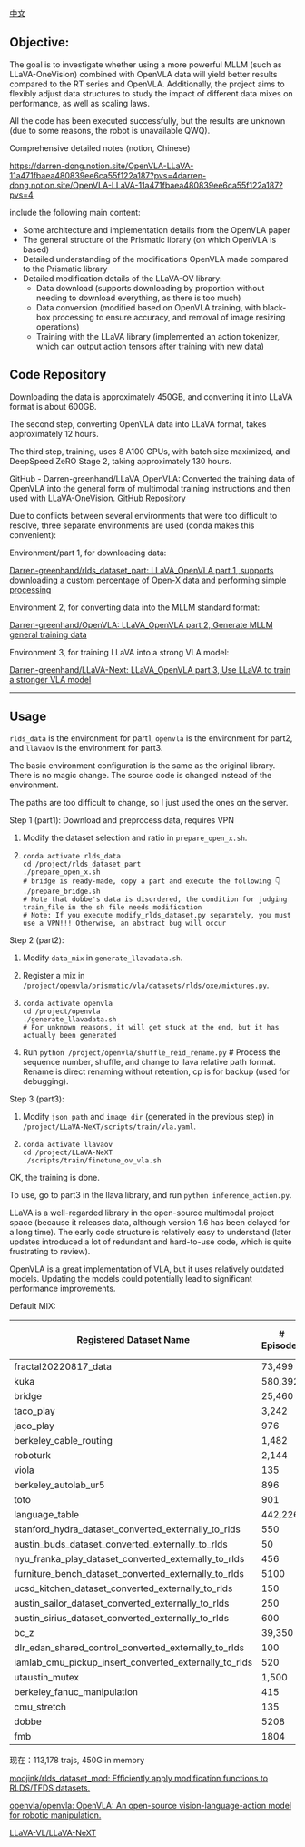 [中文](https://github.com/Darren-greenhand/LLaVA_OpenVLA/tree/main)

## Objective:

The goal is to investigate whether using a more powerful MLLM (such as LLaVA-OneVision) combined with OpenVLA data will yield better results compared to the RT series and OpenVLA. Additionally, the project aims to flexibly adjust data structures to study the impact of different data mixes on performance, as well as scaling laws.

All the code has been executed successfully, but the results are unknown (due to some reasons, the robot is unavailable QWQ).



Comprehensive detailed notes (notion, Chinese) 

https://darren-dong.notion.site/OpenVLA-LLaVA-11a471fbaea480839ee6ca55f122a187?pvs=4darren-dong.notion.site/OpenVLA-LLaVA-11a471fbaea480839ee6ca55f122a187?pvs=4

include the following main content:

- Some architecture and implementation details from the OpenVLA paper
- The general structure of the Prismatic library (on which OpenVLA is based)
- Detailed understanding of the modifications OpenVLA made compared to the Prismatic library
- Detailed modification details of the LLaVA-OV library:
  - Data download (supports downloading by proportion without needing to download everything, as there is too much)
  - Data conversion (modified based on OpenVLA training, with black-box processing to ensure accuracy, and removal of image resizing operations)
  - Training with the LLaVA library (implemented an action tokenizer, which can output action tensors after training with new data)



## Code Repository

Downloading the data is approximately 450GB, and converting it into LLaVA format is about 600GB.

The second step, converting OpenVLA data into LLaVA format, takes approximately 12 hours.

The third step, training, uses 8 A100 GPUs, with batch size maximized, and DeepSpeed ZeRO Stage 2, taking approximately 130 hours.

GitHub - Darren-greenhand/LLaVA_OpenVLA: Converted the training data of OpenVLA into the general form of multimodal training instructions and then used with LLaVA-OneVision. [GitHub Repository](https://github.com/Darren-greenhand/LLaVA_OpenVLA)



Due to conflicts between several environments that were too difficult to resolve, three separate environments are used (conda makes this convenient):

Environment/part 1, for downloading data:

[Darren-greenhand/rlds_dataset_part: LLaVA_OpenVLA part 1, supports downloading a custom percentage of Open-X data and performing simple processing](https://github.com/Darren-greenhand/rlds_dataset_part)

Environment 2, for converting data into the MLLM standard format:

[Darren-greenhand/OpenVLA: LLaVA_OpenVLA part 2, Generate MLLM general training data](https://github.com/Darren-greenhand/OpenVLA)

Environment 3, for training LLaVA into a strong VLA model:

[Darren-greenhand/LLaVA-Next: LLaVA_OpenVLA part 3, Use LLaVA to train a stronger VLA model](https://github.com/Darren-greenhand/LLaVA-Next)

---

## Usage

`rlds_data` is the environment for part1, `openvla` is the environment for part2, and `llavaov` is the environment for part3.

The basic environment configuration is the same as the original library. There is no magic change. The source code is changed instead of the environment.

The paths are too difficult to change, so I just used the ones on the server.

Step 1 (part1): Download and preprocess data, requires VPN

1. Modify the dataset selection and ratio in `prepare_open_x.sh`.

2. ```shell
   conda activate rlds_data
   cd /project/rlds_dataset_part
   ./prepare_open_x.sh
   # bridge is ready-made, copy a part and execute the following 👇
   ./prepare_bridge.sh
   # Note that dobbe's data is disordered, the condition for judging train_file in the sh file needs modification
   # Note: If you execute modify_rlds_dataset.py separately, you must use a VPN!!! Otherwise, an abstract bug will occur
   ```

Step 2 (part2):

1. Modify `data_mix` in `generate_llavadata.sh`.

2. Register a mix in `/project/openvla/prismatic/vla/datasets/rlds/oxe/mixtures.py`.

3. ```shell
   conda activate openvla
   cd /project/openvla
   ./generate_llavadata.sh
   # For unknown reasons, it will get stuck at the end, but it has actually been generated
   ```

4. Run `python /project/openvla/shuffle_reid_rename.py` # Process the sequence number, shuffle, and change to llava relative path format. Rename is direct renaming without retention, cp is for backup (used for debugging).

Step 3 (part3):

1. Modify `json_path` and `image_dir` (generated in the previous step) in `/project/LLaVA-NeXT/scripts/train/vla.yaml`.

2. ```shell
   conda activate llavaov
   cd /project/LLaVA-NeXT
   ./scripts/train/finetune_ov_vla.sh
   ```

OK, the training is done.

To use, go to part3 in the llava library, and run `python inference_action.py`.



LLaVA is a well-regarded library in the open-source multimodal project space (because it releases data, although version 1.6 has been delayed for a long time). The early code structure is relatively easy to understand (later updates introduced a lot of redundant and hard-to-use code, which is quite frustrating to review).

OpenVLA is a great implementation of VLA, but it uses relatively outdated models. Updating the models could potentially lead to significant performance improvements.

Default MIX:





| Registered Dataset Name                               | # Episodes | ratio | File Size (GB) |
| ----------------------------------------------------- | ---------- | ----- | -------------- |
| fractal20220817_data                                  | 73,499     | 0.15  | 111.06         |
| kuka                                                  | 580,392    | 0.07  | 778.02         |
| bridge                                                | 25,460     | 0.2   | 387.49         |
| taco_play                                             | 3,242      | 0.2   | 47.77          |
| jaco_play                                             | 976        | 0.3   | 9.24           |
| berkeley_cable_routing                                | 1,482      | 0.3   | 4.67           |
| roboturk                                              | 2,144      | 0.2   | 45.39          |
| viola                                                 | 135        | 0.5   | 10.4           |
| berkeley_autolab_ur5                                  | 896        | 0.3   | 76.39          |
| toto                                                  | 901        | 0.3   | 127.66         |
| language_table                                        | 442,226    | 0.1   | 399.22         |
| stanford_hydra_dataset_converted_externally_to_rlds   | 550        | 0.4   | 72.48          |
| austin_buds_dataset_converted_externally_to_rlds      | 50         | 0.5   | 1.49           |
| nyu_franka_play_dataset_converted_externally_to_rlds  | 456        | 0.3   | 5.18           |
| furniture_bench_dataset_converted_externally_to_rlds  | 5100       | 0.15  | 110            |
| ucsd_kitchen_dataset_converted_externally_to_rlds     | 150        | 0.5   | 1.33           |
| austin_sailor_dataset_converted_externally_to_rlds    | 250        | 0.5   | 18.85          |
| austin_sirius_dataset_converted_externally_to_rlds    | 600        | 0.4   | 6.55           |
| bc_z                                                  | 39,350     | 0.2   | 80.54          |
| dlr_edan_shared_control_converted_externally_to_rlds  | 100        | 0.5   | 3.09           |
| iamlab_cmu_pickup_insert_converted_externally_to_rlds | 520        | 0.4   | 50.29          |
| utaustin_mutex                                        | 1,500      | 0.2   | 20.79          |
| berkeley_fanuc_manipulation                           | 415        | 0.4   | 8.85           |
| cmu_stretch                                           | 135        | 0.5   | 0.71           |
| dobbe                                                 | 5208       | 0.1   | 21.1           |
| fmb                                                   | 1804       | 0.2   | 356.5          |

现在：113,178 trajs,  450G in memory



[moojink/rlds_dataset_mod: Efficiently apply modification functions to RLDS/TFDS datasets.](https://github.com/moojink/rlds_dataset_mod/tree/main)

[openvla/openvla: OpenVLA: An open-source vision-language-action model for robotic manipulation.](https://github.com/openvla/openvla)

[LLaVA-VL/LLaVA-NeXT](https://github.com/LLaVA-VL/LLaVA-NeXT/)